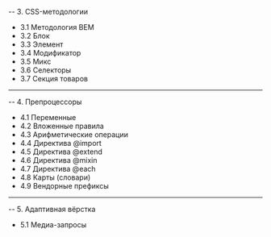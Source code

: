 -- 3. CSS-методологии

- 3.1 Методология BEM
- 3.2 Блок
- 3.3 Элемент
- 3.4 Модификатор
- 3.5 Микс
- 3.6 Селекторы
- 3.7 Секция товаров

---

-- 4. Препроцессоры

- 4.1 Переменные
- 4.2 Вложенные правила
- 4.3 Арифметические операции
- 4.4 Директива @import
- 4.5 Директива @extend
- 4.6 Директива @mixin
- 4.7 Директива @each
- 4.8 Карты (словари)
- 4.9 Вендорные префиксы

---

-- 5. Адаптивная вёрстка

- 5.1 Медиа-запросы

